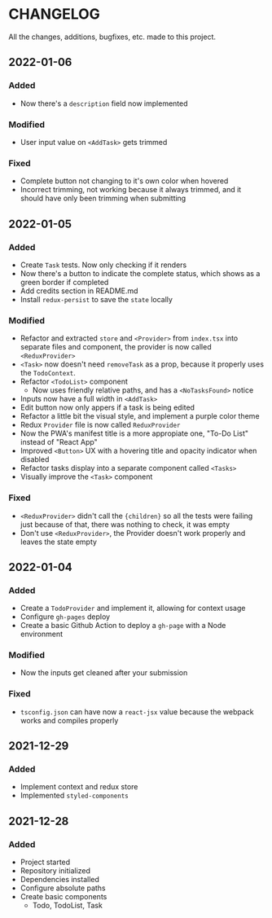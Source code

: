 # CHANGELOG #
All the changes, additions, bugfixes, etc. made to this project.

## 2022-01-06
### Added
- Now there's a `description` field now implemented

### Modified
- User input value on `<AddTask>` gets trimmed

### Fixed
- Complete button not changing to it's own color when hovered
- Incorrect trimming, not working because it always trimmed, and it should have only been trimming when submitting

## 2022-01-05
### Added
- Create `Task` tests. Now only checking if it renders
- Now there's a button to indicate the complete status, which shows as a green border if completed
- Add credits section in README.md
- Install `redux-persist` to save the `state` locally

### Modified
- Refactor and extracted `store` and `<Provider>` from `index.tsx` into separate files and component, the provider is now called `<ReduxProvider>`
- `<Task>` now doesn't need `removeTask` as a prop, because it properly uses the `TodoContext`.
- Refactor `<TodoList>` component
  - Now uses friendly relative paths, and has a `<NoTasksFound>` notice
- Inputs now have a full width in `<AddTask>`
- Edit button now only appers if a task is being edited
- Refactor a little bit the visual style, and implement a purple color theme
- Redux `Provider` file is now called `ReduxProvider`
- Now the PWA's manifest title is a more appropiate one, "To-Do List" instead of "React App"
- Improved `<Button>` UX with a hovering title and opacity indicator when disabled
- Refactor tasks display into a separate component called `<Tasks>`
- Visually improve the `<Task>` component

### Fixed
- `<ReduxProvider>` didn't call the `{children}` so all the tests were failing just because of that, there was nothing to check, it was empty
- Don't use `<ReduxProvider>`, the Provider doesn't work properly and leaves the state empty

## 2022-01-04
### Added
- Create a `TodoProvider` and implement it, allowing for context usage
- Configure `gh-pages` deploy
- Create a basic Github Action to deploy a `gh-page` with a Node environment

### Modified
- Now the inputs get cleaned after your submission

### Fixed
- `tsconfig.json` can have now a `react-jsx` value because the webpack works and compiles properly

## 2021-12-29
### Added
- Implement context and redux store
- Implemented `styled-components`

## 2021-12-28
### Added
- Project started
- Repository initialized
- Dependencies installed
- Configure absolute paths
- Create basic components
  - Todo, TodoList, Task